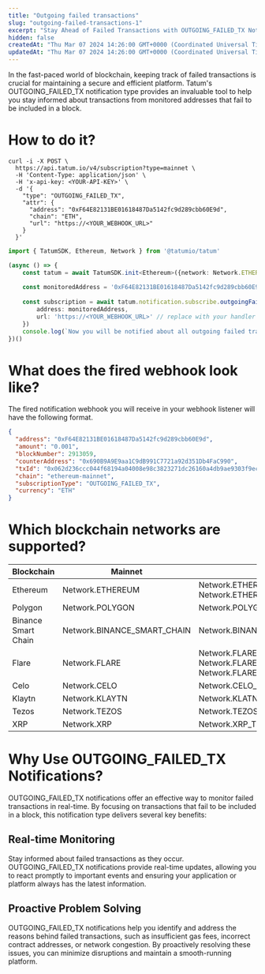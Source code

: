 ```yaml
---
title: "Outgoing failed transactions"
slug: "outgoing-failed-transactions-1"
excerpt: "Stay Ahead of Failed Transactions with OUTGOING_FAILED_TX Notifications"
hidden: false
createdAt: "Thu Mar 07 2024 14:26:00 GMT+0000 (Coordinated Universal Time)"
updatedAt: "Thu Mar 07 2024 14:26:00 GMT+0000 (Coordinated Universal Time)"
---
```

In the fast-paced world of blockchain, keeping track of failed transactions is crucial for maintaining a secure and efficient platform. Tatum's OUTGOING_FAILED_TX notification type provides an invaluable tool to help you stay informed about transactions from monitored addresses that fail to be included in a block.

# How to do it?

```curl
curl -i -X POST \
  https://api.tatum.io/v4/subscription?type=mainnet \
  -H 'Content-Type: application/json' \
  -H 'x-api-key: <YOUR-API-KEY>' \
  -d '{
    "type": "OUTGOING_FAILED_TX",
    "attr": {
      "address": "0xF64E82131BE01618487Da5142fc9d289cbb60E9d",
      "chain": "ETH",
      "url": "https://<YOUR_WEBHOOK_URL>"
    }
  }'
```
```typescript
import { TatumSDK, Ethereum, Network } from '@tatumio/tatum'

(async () => {
    const tatum = await TatumSDK.init<Ethereum>({network: Network.ETHEREUM})
    
    const monitoredAddress = '0xF64E82131BE01618487Da5142fc9d289cbb60E9d'
    
    const subscription = await tatum.notification.subscribe.outgoingFailedTx({
        address: monitoredAddress,
        url: 'https://<YOUR_WEBHOOK_URL>' // replace with your handler URL
    })
    console.log(`Now you will be notified about all outgoing failed transactions on ${monitoredAddress}`)
})()
```

# What does the fired webhook look like?

The fired notification webhook you will receive in your webhook listener will have the following format.

```json
{
  "address": "0xF64E82131BE01618487Da5142fc9d289cbb60E9d",
  "amount": "0.001",
  "blockNumber": 2913059,
  "counterAddress": "0x690B9A9E9aa1C9dB991C7721a92d351Db4FaC990",
  "txId": "0x062d236ccc044f68194a04008e98c3823271dc26160a4db9ae9303f9ecfc7bf6",
  "chain": "ethereum-mainnet",
  "subscriptionType": "OUTGOING_FAILED_TX",
  "currency": "ETH"
}
```

# Which blockchain networks are supported?

| Blockchain          | Mainnet                       | Testnet                                                              |
| ------------------- | ----------------------------- | -------------------------------------------------------------------- |
| Ethereum            | Network.ETHEREUM              | Network.ETHEREUM_SEPOLIA, Network.ETHEREUM_HOLESKY                   |
| Polygon             | Network.POLYGON               | Network.POLYGON_MUMBAI                                               |
| Binance Smart Chain | Network.BINANCE\_SMART\_CHAIN | Network.BINANCE_SMART_CHAIN_TESTNET                                  |
| Flare               | Network.FLARE                 | Network.FLARE_COSTON, Network.FLARE_COSTON_2, Network.FLARE_SONGBIRD |
| Celo                | Network.CELO                  | Network.CELO_ALFAJORES                                               |
| Klaytn              | Network.KLAYTN                | Network.KLATN_BAOBAB                                                 |
| Tezos               | Network.TEZOS                 | Network.TEZOS_TESTNET                                                |
| XRP                 | Network.XRP                   | Network.XRP_TESTNET                                                  |

# Why Use OUTGOING_FAILED_TX Notifications?

OUTGOING_FAILED_TX notifications offer an effective way to monitor failed transactions in real-time. By focusing on transactions that fail to be included in a block, this notification type delivers several key benefits:

## Real-time Monitoring

Stay informed about failed transactions as they occur. OUTGOING_FAILED_TX notifications provide real-time updates, allowing you to react promptly to important events and ensuring your application or platform always has the latest information.

## Proactive Problem Solving

OUTGOING_FAILED_TX notifications help you identify and address the reasons behind failed transactions, such as insufficient gas fees, incorrect contract addresses, or network congestion. By proactively resolving these issues, you can minimize disruptions and maintain a smooth-running platform.
